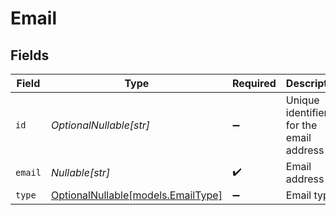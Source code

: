 # Email


## Fields

| Field                                                        | Type                                                         | Required                                                     | Description                                                  | Example                                                      |
| ------------------------------------------------------------ | ------------------------------------------------------------ | ------------------------------------------------------------ | ------------------------------------------------------------ | ------------------------------------------------------------ |
| `id`                                                         | *OptionalNullable[str]*                                      | :heavy_minus_sign:                                           | Unique identifier for the email address                      | 123                                                          |
| `email`                                                      | *Nullable[str]*                                              | :heavy_check_mark:                                           | Email address                                                | elon@musk.com                                                |
| `type`                                                       | [OptionalNullable[models.EmailType]](../models/emailtype.md) | :heavy_minus_sign:                                           | Email type                                                   | primary                                                      |